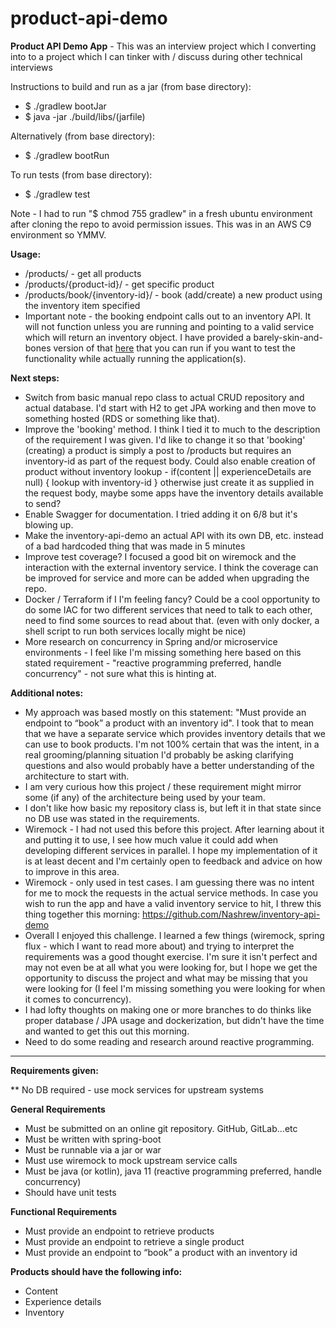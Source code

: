 # product-api-demo
**Product API Demo App** - This was an interview project which I converting into to a project which I can tinker with / discuss during other technical interviews

Instructions to build and run as a jar (from base directory):
  - $ ./gradlew bootJar
  - $ java -jar ./build/libs/(jarfile)

Alternatively (from base directory):
  - $ ./gradlew bootRun

To run tests (from base directory):
  - $ ./gradlew test

Note - I had to run "$ chmod 755 gradlew" in a fresh ubuntu environment after cloning the repo to avoid permission issues. This was in an AWS C9 environment so YMMV.

**Usage:**
  - /products/ - get all products
  - /products/{product-id}/ - get specific product
  - /products/book/{inventory-id}/ - book (add/create) a new product using the inventory item specified
  - Important note - the booking endpoint calls out to an inventory API. It will not function unless you are running and pointing to a valid service which will return an inventory object. I have provided a barely-skin-and-bones version of that [here](https://github.com/Nashrew/inventory-api-demo) that you can run if you want to test the functionality while actually running the application(s).

**Next steps:**
  - Switch from basic manual repo class to actual CRUD repository and actual database. I'd start with H2 to get JPA working and then move to something hosted (RDS or something like that).
  - Improve the 'booking' method. I think I tied it to much to the description of the requirement I was given. I'd like to change it so that 'booking' (creating) a product is simply a post to /products but requires an inventory-id as part of the request body. Could also enable creation of product without inventory lookup - if(content || experienceDetails are null) { lookup with inventory-id } otherwise just create it as supplied in the request body, maybe some apps have the inventory details available to send?
  - Enable Swagger for documentation. I tried adding it on 6/8 but it's blowing up.
  - Make the inventory-api-demo an actual API with its own DB, etc. instead of a bad hardcoded thing that was made in 5 minutes
  - Improve test coverage? I focused a good bit on wiremock and the interaction with the external inventory service. I think the coverage can be improved for service and more can be added when upgrading the repo.
  - Docker / Terraform if I I'm feeling fancy? Could be a cool opportunity to do some IAC for two different services that need to talk to each other, need to find some sources to read about that. (even with only docker, a shell script to run both services locally might be nice)
  - More research on concurrency in Spring and/or microservice environments - I feel like I'm missing something here based on this stated requirement - "reactive programming preferred, handle concurrency" - not sure what this is hinting at.

**Additional notes:**
  - My approach was based mostly on this statement: "Must provide an endpoint to “book” a product with an inventory id". I took that to mean that we have a separate service which provides inventory details that we can use to book products. I'm not 100% certain that was the intent, in a real grooming/planning situation I'd probably be asking clarifying questions and also would probably have a better understanding of the architecture to start with.
  - I am very curious how this project / these requirement might mirror some (if any) of the architecture being used by your team. 
  - I don't like how basic my repository class is, but left it in that state since no DB use was stated in the requirements.
  - Wiremock - I had not used this before this project. After learning about it and putting it to use, I see how much value it could add when developing different services in parallel. I hope my implementation of it is at least decent and I'm certainly open to feedback and advice on how to improve in this area.
  - Wiremock - only used in test cases. I am guessing there was no intent for me to mock the requests in the actual service methods. In case you wish to run the app and have a valid inventory service to hit, I threw this thing together this morning: https://github.com/Nashrew/inventory-api-demo
  - Overall I enjoyed this challenge. I learned a few things (wiremock, spring flux - which I want to read more about) and trying to interpret the requirements was a good thought exercise. I'm sure it isn't perfect and may not even be at all what you were looking for, but I hope we get the opportunity to discuss the project and what may be missing that you were looking for (I feel I'm missing something you were looking for when it comes to concurrency).
  - I had lofty thoughts on making one or more branches to do thinks like proper database / JPA usage and dockerization, but didn't have the time and wanted to get this out this morning.
  - Need to do some reading and research around reactive programming.

----

**Requirements given:**

** No DB required - use mock services for upstream systems

**General Requirements**
  - Must be submitted on an online git repository. GitHub, GitLab…etc
  - Must be written with spring-boot
  - Must be runnable via a jar or war
  - Must use wiremock to mock upstream service calls
  - Must be java (or kotlin), java 11 (reactive programming preferred, handle concurrency)
  - Should have unit tests

**Functional Requirements**
  - Must provide an endpoint to retrieve products
  - Must provide an endpoint to retrieve a single product
  - Must provide an endpoint to “book” a product with an inventory id

**Products should have the following info:**
  - Content
  - Experience details
  - Inventory
